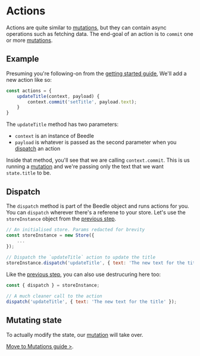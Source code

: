 # Actions

Actions are quite similar to [mutations](/guide/mutations.html), but they can contain async operations such as fetching data. The end-goal of an action is to `commit` one or more [mutations](/guide/mutations.html).



## Example

Presuming you're following-on from the [getting started guide](/#getting-started), We'll add a new action like so:

```javascript
const actions = {
    updateTitle(context, payload) {
        context.commit('setTitle', payload.text);
    }
}
```

The `updateTitle` method has two parameters:

- `context` is an instance of Beedle
- `payload` is whatever is passed as the second parameter when you [dispatch](#dispatch) an action

Inside that method, you'll see that we are calling `context.commit`. This is us running a [mutation](/guide/mutations.html) and we're passing only the text that we want `state.title` to be.



## Dispatch

The `dispatch` method is part of the Beedle object and runs actions for you. You can `dispatch` wherever there's a referene to your store. Let's use the `storeInstance` object from the [previous step](/guide/state.html).

```javascript
// An initialised store. Params redacted for brevity
const storeInstance = new Store({
    ...
});
    
// Dispatch the `updateTitle` action to update the title
storeInstance.dispatch('updateTitle', { text: 'The new text for the title' })
```

Like the [previous step](/guide/state.html), you can also use destrucuring here too:

```javascript
const { dispatch } = storeInstance;

// A much cleaner call to the action
dispatch('updateTitle', { text: 'The new text for the title' });
```



## Mutating state

To actually modify the state, our [mutation](/guide/mutation.html) will take over.

[Move to Mutations guide >](/guide/mutations.html).